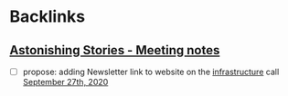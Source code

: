 
# Backlinks
## [Astonishing Stories -  Meeting notes](<Astonishing Stories -  Meeting notes.md>)
- [ ] propose: adding Newsletter link to website on the [infrastructure](<infrastructure.md>) call [September 27th, 2020](<September 27th, 2020.md>)

